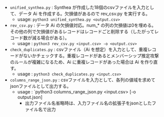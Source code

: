 - `unified_synthea.py` : Synthea が作成した18個のcsvファイルを入力として、データ Ai を作成する。欠損値があるので rev_csv.py を実行する。
  - usage: `python3 unified_synthea.py <output.csv>`
- `rev_csv.py` : データ Ai の欠損値対応。num_* の列の欠損値は0を埋める。その他の列で欠損値があるレコードはレコードごと削除する（したがってレコード数が減る場合がある）。
  - usage : `python3 rev_csv.py <input.csv> -o <output.csv>` 
- `check_duplicates.py` : csvファイル（Ai を想定）を入力として、重複レコードがないかチェックする。重複レコードがあるとメンバーシップ推定攻撃のルールが複雑になるため、Ai に重複レコードがあった場合は Ai を作り直す。
  - usage : `python3 check_duplicates.py <input.csv>`
- `columns_range_json.py` : csvファイルを入力として、各列の値域を求めてjsonファイルとして出力する。
  - usage : `python3 columns_range_json.py <input.csv> \[-o output.json\]
    - 出力ファイル名省略時は、入力ファイル名の拡張子をjsonとしたファイル名で出力   
